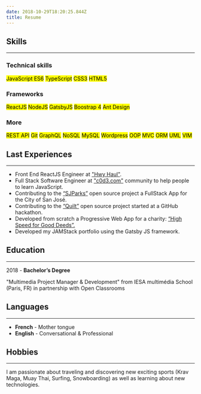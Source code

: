 ```yaml
---
date: 2018-10-29T18:20:25.844Z
title: Resume
---
```


## Skills

---

### Technical skills

<mark>JavaScript ES6</mark>
<mark>TypeScript</mark>
<mark>CSS3</mark>
<mark>HTML5</mark>

### Frameworks

<mark>ReactJS</mark>
<mark>NodeJS</mark>
<mark>GatsbyJS</mark>
<mark>Boostrap 4</mark>
<mark>Ant Design</mark>

### More

<mark>REST API</mark>
<mark>Git</mark>
<mark>GraphQL</mark>
<mark>NoSQL</mark>
<mark>MySQL</mark>
<mark>Wordpress</mark>
<mark>OOP</mark>
<mark>MVC</mark>
<mark>ORM</mark>
<mark>UML</mark>
<mark>VIM</mark>

## Last Experiences

---

- Front End ReactJS Engineer at ["Hwy Haul"](https://hwyhaul.com).
- Full Stack Software Engineer at ["c0d3.com"](https://c0d3.com/) community to help people to learn JavaScript.
- Contributing to the [“SJParks”](https://github.com/Wolfy64/SJParks) open source project a FullStack App for the City of San José.
- Contributing to the [“Quilt”](https://github.com/Wolfy64/Quilt) open source project started at a GitHub hackathon.
- Developed from scratch a Progressive Web App for a charity: [“High Speed for Good Deeds”.](https://www.highspeedsforgooddeeds.com/)
- Developed my JAMStack portfolio using the Gatsby JS framework.

## Education

---

2018 - <b>Bachelor’s Degree</b>

"Multimedia Project Manager & Development" from
IESA multimédia School (Paris, FR) in partnership with Open Classrooms

## Languages

---

- <b>French</b> - Mother tongue
- <b>English</b> - Conversational & Professional

## Hobbies

---

I am passionate about traveling and discovering new exciting sports (Krav Maga, Muay Thai, Surfing, Snowboarding) as well as learning about new technologies.
